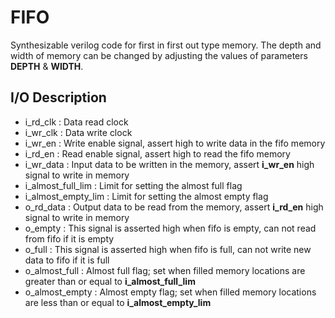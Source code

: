 # FIFO
Synthesizable verilog code for first in first out type memory. The depth and width of memory can be changed by adjusting the values of parameters **DEPTH** & **WIDTH**.
## I/O Description
- i_rd_clk           : Data read clock
- i_wr_clk           : Data write clock
- i_wr_en	           : Write enable signal, assert high to write data in the fifo memory
- i_rd_en	           : Read enable signal, assert high to read the fifo memory
- i_wr_data	         : Input data to be written in the memory, assert **i_wr_en** high signal to write in memory
- i_almost_full_lim  : Limit for setting the almost full flag
- i_almost_empty_lim : Limit for setting the almost empty flag
- o_rd_data	         : Output data to be read from the memory, assert **i_rd_en** high signal to write in memory
- o_empty	           : This signal is asserted high when fifo is empty, can not read from fifo if it is empty
- o_full             : This signal is asserted high when fifo is full, can not write new data to fifo if it is full
- o_almost_full      : Almost full flag; set when filled memory locations are greater than or equal to **i_almost_full_lim**
- o_almost_empty     : Almost empty flag; set when filled memory locations are less than or equal to **i_almost_empty_lim**
